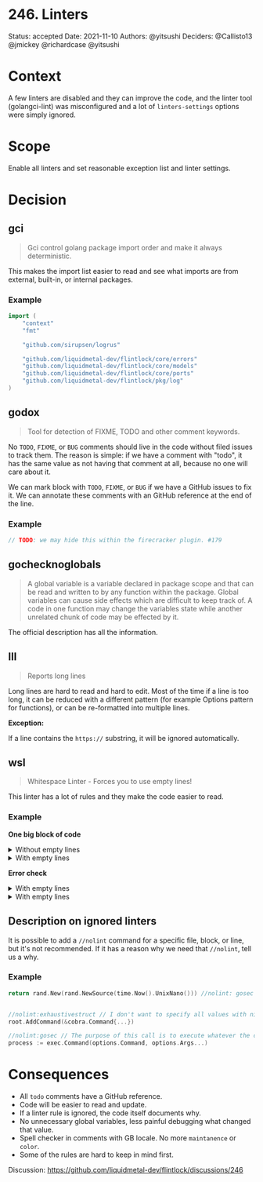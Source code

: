 # 246. Linters

Status: accepted
Date: 2021-11-10
Authors: @yitsushi
Deciders: @Callisto13 @jmickey @richardcase @yitsushi

# Context

A few linters are disabled and they can improve the code, and the linter tool
(golangci-lint) was misconfigured and a lot of `linters-settings` options were
simply ignored.

# Scope

Enable all linters and set reasonable exception list and linter settings.

# Decision

## gci

> Gci control golang package import order and make it always deterministic.

This makes the import list easier to read and see what imports are from external,
built-in, or internal packages.

### Example

```go
import (
	"context"
	"fmt"

	"github.com/sirupsen/logrus"

	"github.com/liquidmetal-dev/flintlock/core/errors"
	"github.com/liquidmetal-dev/flintlock/core/models"
	"github.com/liquidmetal-dev/flintlock/core/ports"
	"github.com/liquidmetal-dev/flintlock/pkg/log"
)
```

## godox

> Tool for detection of FIXME, TODO and other comment keywords.

No `TODO`, `FIXME`, or `BUG` comments should live in the code without filed
issues to track them.  The reason is simple: if we have a comment with "todo",
it has the same value as not having that comment at all, because no one will
care about it.

We can mark block with `TODO`, `FIXME`, or `BUG` if we have a GitHub issues to
fix it. We can annotate these comments with an GitHub reference at the end of
the line.

### Example

```go
// TODO: we may hide this within the firecracker plugin. #179
```

## gochecknoglobals

> A global variable is a variable declared in package scope and that can be
> read and written to by any function within the package. Global variables can
> cause side effects which are difficult to keep track of. A code in one
> function may change the variables state while another unrelated chunk of code
> may be effected by it.

The official description has all the information.

## lll

> Reports long lines

Long lines are hard to read and hard to edit. Most of the time if a line is too
long, it can be reduced with a different pattern (for example Options pattern
for functions), or can be re-formatted into multiple lines.

**Exception:**

If a line contains the `https://` substring, it will be ignored automatically.

## wsl

> Whitespace Linter - Forces you to use empty lines!

This linter has a lot of rules and they make the code easier to read.

### Example

**One big block of code**

<details>
  <summary>Without empty lines</summary>

```go
stdOutFile, err := p.fs.OpenFile(vmState.StdoutPath(), os.O_WRONLY|os.O_CREATE|os.O_APPEND, defaults.DataFilePerm)
if err != nil {
  return nil, fmt.Errorf("opening stdout file %s: %w", vmState.StdoutPath(), err)
}
stdErrFile, err := p.fs.OpenFile(vmState.StderrPath(), os.O_WRONLY|os.O_CREATE|os.O_APPEND, defaults.DataFilePerm)
if err != nil {
  return nil, fmt.Errorf("opening sterr file %s: %w", vmState.StderrPath(), err)
}
cmd.Stderr = stdErrFile
cmd.Stdout = stdOutFile
cmd.Stdin = &bytes.Buffer{}
if !exists {
  if err = p.fs.MkdirAll(vmState.Root(), defaults.DataDirPerm); err != nil {
    return fmt.Errorf("creating state directory %s: %w", vmState.Root(), err)
  }
}
```
</details>

<details>
  <summary>With empty lines</summary>

```go
stdOutFile, err := p.fs.OpenFile(vmState.StdoutPath(), os.O_WRONLY|os.O_CREATE|os.O_APPEND, defaults.DataFilePerm)
if err != nil {
  return nil, fmt.Errorf("opening stdout file %s: %w", vmState.StdoutPath(), err)
}

stdErrFile, err := p.fs.OpenFile(vmState.StderrPath(), os.O_WRONLY|os.O_CREATE|os.O_APPEND, defaults.DataFilePerm)
if err != nil {
  return nil, fmt.Errorf("opening sterr file %s: %w", vmState.StderrPath(), err)
}

cmd.Stderr = stdErrFile
cmd.Stdout = stdOutFile
cmd.Stdin = &bytes.Buffer{}

if !exists {
  if err = p.fs.MkdirAll(vmState.Root(), defaults.DataDirPerm); err != nil {
    return fmt.Errorf("creating state directory %s: %w", vmState.Root(), err)
  }
}
```
</details>

**Error check**

<details>
  <summary>With empty lines</summary>

```go
vmState := NewState(*vmid, p.config.StateRoot, p.fs)
pidPath := vmState.PIDPath()
exists, err := afero.Exists(p.fs, pidPath)
if err != nil {
	return ports.MicroVMStateUnknown, fmt.Errorf("checking pid file exists: %w", err)
}
if !exists {
	return ports.MicroVMStatePending, nil
}
```
</details>

<details>
  <summary>With empty lines</summary>

```go
vmState := NewState(*vmid, p.config.StateRoot, p.fs)
pidPath := vmState.PIDPath()

exists, err := afero.Exists(p.fs, pidPath)
if err != nil {
	return ports.MicroVMStateUnknown, fmt.Errorf("checking pid file exists: %w", err)
}

if !exists {
	return ports.MicroVMStatePending, nil
}
```
</details>

## Description on ignored linters

It is possible to add a `//nolint` command for a specific file, block, or line,
but it's not recommended. If it has a reason why we need that `//nolint`, tell
us a why.


### Example

```go
return rand.New(rand.NewSource(time.Now().UnixNano())) //nolint: gosec // It's not a security context.


//nolint:exhaustivestruct // I don't want to specify all values with nil.
root.AddCommand(&cobra.Command{...})

//nolint:gosec // The purpose of this call is to execute whatever the caller wants.
process := exec.Command(options.Command, options.Args...)
```

# Consequences

* All `todo` comments have a GitHub reference.
* Code will be easier to read and update.
* If a linter rule is ignored, the code itself documents why.
* No unnecessary global variables, less painful debugging what changed that value.
* Spell checker in comments with GB locale. No more `maintanence` or `color`.
* Some of the rules are hard to keep in mind first.

Discussion: https://github.com/liquidmetal-dev/flintlock/discussions/246
